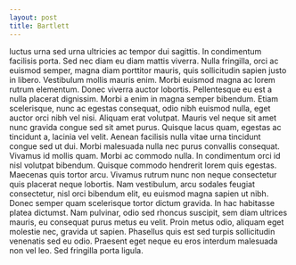 ```yaml
---
layout: post
title: Bartlett
---
```


luctus urna sed urna ultricies ac tempor dui sagittis. In
condimentum facilisis porta. Sed nec diam eu diam mattis viverra.
Nulla fringilla, orci ac euismod semper, magna diam porttitor
mauris, quis sollicitudin sapien justo in libero. Vestibulum mollis
mauris enim. Morbi euismod magna ac lorem rutrum elementum. Donec
viverra auctor lobortis. Pellentesque eu est a nulla placerat
dignissim. Morbi a enim in magna semper bibendum. Etiam
scelerisque, nunc ac egestas consequat, odio nibh euismod nulla,
eget auctor orci nibh vel nisi. Aliquam erat volutpat. Mauris vel
neque sit amet nunc gravida congue sed sit amet purus. Quisque
lacus quam, egestas ac tincidunt a, lacinia vel velit. Aenean
facilisis nulla vitae urna tincidunt congue sed ut dui. Morbi
malesuada nulla nec purus convallis consequat. Vivamus id mollis
quam. Morbi ac commodo nulla. In condimentum orci id nisl volutpat
bibendum. Quisque commodo hendrerit lorem quis egestas. Maecenas
quis tortor arcu. Vivamus rutrum nunc non neque consectetur quis
placerat neque lobortis. Nam vestibulum, arcu sodales feugiat
consectetur, nisl orci bibendum elit, eu euismod magna sapien ut
nibh. Donec semper quam scelerisque tortor dictum gravida. In hac
habitasse platea dictumst. Nam pulvinar, odio sed rhoncus suscipit, sem
diam ultrices mauris, eu consequat purus metus eu velit. Proin
metus odio, aliquam eget molestie nec, gravida ut sapien. Phasellus
quis est sed turpis sollicitudin venenatis sed eu odio. Praesent
eget neque eu eros interdum malesuada non vel leo. Sed fringilla
porta ligula.

